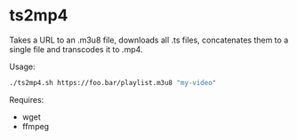 # ts2mp4

Takes a URL to an .m3u8 file, downloads all .ts files, concatenates them to a single file and transcodes it to .mp4.

Usage:
```bash
./ts2mp4.sh https://foo.bar/playlist.m3u8 "my-video"
```

Requires:
- wget
- ffmpeg
